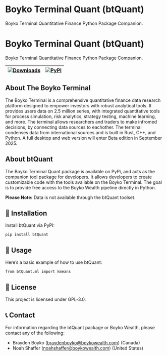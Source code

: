 # Boyko Terminal Quant (btQuant)
Boyko Terminal Quantitative Finance Python Package Companion. 

# Boyko Terminal Quant (btQuant)
Boyko Terminal Quantitative Finance Python Package Companion.

| [![Downloads](https://pepy.tech/badge/btQuant)](https://pepy.tech/project/btQuant) | [![PyPI](https://img.shields.io/badge/PyPI-btQuant-blue)](https://pypi.org/project/btQuant/) |
|:----------------------------------------------------------------------------------:|:-----------------------------------------------------------------------------------------:|

## About The Boyko Terminal

The Boyko Terminal is a comprehensive quantitative finance data research platform designed to empower investors with robust analytical tools. It provides users data on 2.5 million series, with integrated quantitative tools for process simulation, risk analytics, strategy testing, machine learning, and more. The terminal allows researchers and traders to make infromed decisions, by connecting data sources to eachother. The terminal condenses data from international sources and is built in Rust, C++, and Python. A full desktop and web version will enter Beta edition in September 2025.

## About btQuant

The Boyko Terminal Quant package is available on PyPi, and acts as the companion tool package for developers. It allows developers to create customizable code with the tools available on the Boyko Terminal. The goal is to provide free access to the Boyko Wealth pipeline directly in Python. 

__Please Note:__ Data is not available through the btQuant toolset.

## 🔧 Installation

Install btQuant via PyPI:

```
pip install btQuant
```

## 📖 Usage

Here’s a basic example of how to use btQuant:

```
from btQuant.ml import kmeans
```

## 📜 License

This project is licensed under GPL-3.0.

## 📞 Contact

For information regarding the btQuant package or Boyko Wealth, please contact any of the following:

+ Brayden Boyko (braydenboyko@boykowealth.com) (Canada)
+ Noah Shaffer (noahshaffer@boykowealth.com) (United States)
